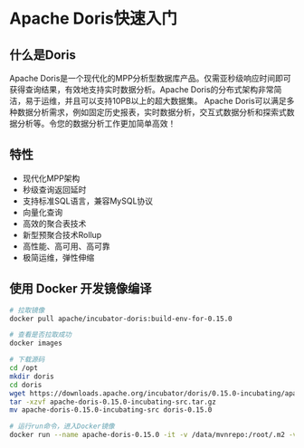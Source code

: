 # Apache Doris快速入门

## 什么是Doris
Apache Doris是一个现代化的MPP分析型数据库产品。仅需亚秒级响应时间即可获得查询结果，有效地支持实时数据分析。Apache Doris的分布式架构非常简洁，易于运维，并且可以支持10PB以上的超大数据集。
Apache Doris可以满足多种数据分析需求，例如固定历史报表，实时数据分析，交互式数据分析和探索式数据分析等。令您的数据分析工作更加简单高效！

## 特性
- 现代化MPP架构
- 秒级查询返回延时
- 支持标准SQL语言，兼容MySQL协议
- 向量化查询
- 高效的聚合表技术
- 新型预聚合技术Rollup
- 高性能、高可用、高可靠
- 极简运维，弹性伸缩

## 使用 Docker 开发镜像编译
```bash
# 拉取镜像
docker pull apache/incubator-doris:build-env-for-0.15.0

# 查看是否拉取成功
docker images

# 下载源码
cd /opt
mkdir doris
cd doris
wget https://downloads.apache.org/incubator/doris/0.15.0-incubating/apache-doris-0.15.0-incubating-src.tar.gz
tar -xzvf apache-doris-0.15.0-incubating-src.tar.gz
mv apache-doris-0.15.0-incubating-src doris-0.15.0

# 运行run命令，进入Docker镜像
docker run --name apache-doris-0.15.0 -it -v /data/mvnrepo:/root/.m2 -v /opt/doris/doris-0.15.0:/opt/doris apache/incubator-doris:build-env-for-0.15.0

```